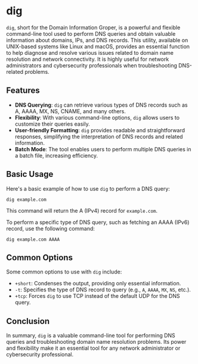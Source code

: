# dig

`dig`, short for the Domain Information Groper, is a powerful and flexible command-line tool used to perform DNS queries and obtain valuable information about domains, IPs, and DNS records. This utility, available on UNIX-based systems like Linux and macOS, provides an essential function to help diagnose and resolve various issues related to domain name resolution and network connectivity. It is highly useful for network administrators and cybersecurity professionals when troubleshooting DNS-related problems.

## Features

- **DNS Querying**: `dig` can retrieve various types of DNS records such as A, AAAA, MX, NS, CNAME, and many others.
- **Flexibility**: With various command-line options, `dig` allows users to customize their queries easily.
- **User-friendly Formatting**: `dig` provides readable and straightforward responses, simplifying the interpretation of DNS records and related information.
- **Batch Mode**: The tool enables users to perform multiple DNS queries in a batch file, increasing efficiency.

## Basic Usage

Here's a basic example of how to use `dig` to perform a DNS query:

```
dig example.com
```

This command will return the A (IPv4) record for `example.com`.

To perform a specific type of DNS query, such as fetching an AAAA (IPv6) record, use the following command:

```
dig example.com AAAA
```

## Common Options

Some common options to use with `dig` include:

- `+short`: Condenses the output, providing only essential information.
- `-t`: Specifies the type of DNS record to query (e.g., `A`, `AAAA`, `MX`, `NS`, etc.).
- `+tcp`: Forces `dig` to use TCP instead of the default UDP for the DNS query.

## Conclusion

In summary, `dig` is a valuable command-line tool for performing DNS queries and troubleshooting domain name resolution problems. Its power and flexibility make it an essential tool for any network administrator or cybersecurity professional.